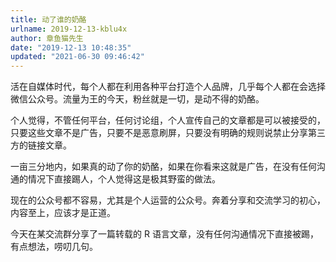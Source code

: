```yaml
---
title: 动了谁的奶酪
urlname: 2019-12-13-kblu4x
author: 章鱼猫先生
date: "2019-12-13 10:48:35"
updated: "2021-06-30 09:46:42"
---
```


活在自媒体时代，每个人都在利用各种平台打造个人品牌，几乎每个人都在会选择微信公众号。流量为王的今天，粉丝就是一切，是动不得的奶酪。

个人觉得，不管任何平台，任何讨论组，个人宣传自己的文章都是可以被接受的，只要这些文章不是广告，只要不是恶意刷屏，只要没有明确的规则说禁止分享第三方的链接文章。

一亩三分地内，如果真的动了你的奶酪，如果在你看来这就是广告，在没有任何沟通的情况下直接踢人，个人觉得这是极其野蛮的做法。

现在的公众号都不容易，尤其是个人运营的公众号。奔着分享和交流学习的初心，内容至上，应该才是正道。

今天在某交流群分享了一篇转载的 R 语言文章，没有任何沟通情况下直接被踢，有点想法，唠叨几句。
